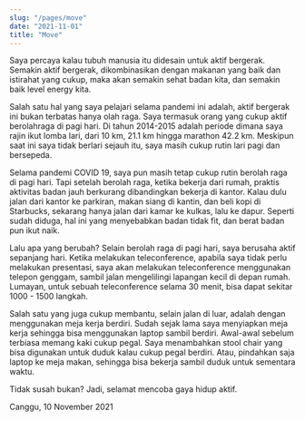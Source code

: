 ```yaml
---
slug: "/pages/move"
date: "2021-11-01"
title: "Move"
---
```


Saya percaya kalau tubuh manusia itu didesain untuk aktif bergerak. Semakin aktif bergerak, dikombinasikan dengan makanan yang baik dan istirahat yang cukup, maka akan semakin sehat badan kita, dan semakin baik level energy kita.

Salah satu hal yang saya pelajari selama pandemi ini adalah, aktif bergerak ini bukan terbatas hanya olah raga. Saya termasuk orang yang cukup aktif berolahraga di pagi hari. Di tahun 2014-2015 adalah periode dimana saya rajin ikut lomba lari, dari 10 km, 21.1 km hingga marathon 42.2 km. Meskipun saat ini saya tidak berlari sejauh itu, saya masih cukup rutin lari pagi dan bersepeda.

Selama pandemi COVID 19, saya pun masih tetap cukup rutin berolah raga di pagi hari. Tapi setelah berolah raga, ketika bekerja dari rumah, praktis aktivitas badan jauh berkurang dibandingkan bekerja di kantor. Kalau dulu jalan dari kantor ke parkiran, makan siang di kantin, dan beli kopi di Starbucks, sekarang hanya jalan dari kamar ke kulkas, lalu ke dapur. Seperti sudah diduga, hal ini yang menyebabkan badan tidak fit, dan berat badan pun ikut naik.

Lalu apa yang berubah? Selain berolah raga di pagi hari, saya berusaha aktif sepanjang hari. Ketika melakukan teleconference, apabila saya tidak perlu melakukan presentasi, saya akan melakukan teleconference menggunakan telepon genggam, sambil jalan mengelilingi lapangan kecil di depan rumah. Lumayan, untuk sebuah teleconference selama 30 menit, bisa dapat sekitar 1000 - 1500 langkah.

Salah satu yang juga cukup membantu, selain jalan di luar, adalah dengan menggunakan meja kerja berdiri. Sudah sejak lama saya menyiapkan meja kerja sehingga bisa menggunakan laptop sambil berdiri. Awal-awal sebelum terbiasa memang kaki cukup pegal. Saya menambahkan stool chair yang bisa digunakan untuk duduk kalau cukup pegal berdiri. Atau, pindahkan saja laptop ke meja makan, sehingga bisa bekerja sambil duduk untuk sementara waktu.

Tidak susah bukan? Jadi, selamat mencoba gaya hidup aktif.

Canggu, 10 November 2021